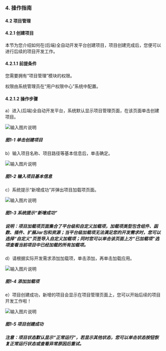 ### 4. 操作指南

#### 4.2 项目管理

#### 4.2.1 创建项目

本节为您介绍如何在(后端)全自动开发平台创建项目，项目创建完成后，您便可以进行后续的项目开发工作。

#### 4.2.1.1 前提条件

您需要拥有“项目管理”模块的权限。

权限由系统管理员在“用户权限中心”系统中配置。

#### 4.2.1.2 操作步骤

a）进入(后端)全自动开发平台，系统默认显示项目管理页面，在该页面单击创建项目。

![输入图片说明](../../../../images/SoFlu%EF%BC%88%E5%90%8E%E7%AB%AF%EF%BC%89%E5%BC%80%E5%8F%91%E5%B9%B3%E5%8F%B0/1.%20%E6%9C%80%E6%96%B0%E7%89%88%E6%9C%AC%20-%20%E6%9B%B4%E6%96%B0%E6%97%A5%E6%9C%9F%20-%202022.10.08/4.%20%E6%93%8D%E4%BD%9C%E6%8C%87%E5%8D%97/2.%20%E9%A1%B9%E7%9B%AE%E7%AE%A1%E7%90%86/image.png)

##### 图1-1 单击创建项目

b）输入项目名称、项目路径等基本信息后，单击确定。

![输入图片说明](../../../../images/SoFlu%EF%BC%88%E5%90%8E%E7%AB%AF%EF%BC%89%E5%BC%80%E5%8F%91%E5%B9%B3%E5%8F%B0/1.%20%E6%9C%80%E6%96%B0%E7%89%88%E6%9C%AC%20-%20%E6%9B%B4%E6%96%B0%E6%97%A5%E6%9C%9F%20-%202022.10.08/4.%20%E6%93%8D%E4%BD%9C%E6%8C%87%E5%8D%97/2.%20%E9%A1%B9%E7%9B%AE%E7%AE%A1%E7%90%86/1-2.png)

##### 图1-2 输入项目基本信息

c）系统提示“新增成功”并弹出项目加载项页面。

![输入图片说明](../../../../images/SoFlu%EF%BC%88%E5%90%8E%E7%AB%AF%EF%BC%89%E5%BC%80%E5%8F%91%E5%B9%B3%E5%8F%B0/1.%20%E6%9C%80%E6%96%B0%E7%89%88%E6%9C%AC%20-%20%E6%9B%B4%E6%96%B0%E6%97%A5%E6%9C%9F%20-%202022.10.08/4.%20%E6%93%8D%E4%BD%9C%E6%8C%87%E5%8D%97/2.%20%E9%A1%B9%E7%9B%AE%E7%AE%A1%E7%90%86/1-3.png)

##### 图1-3 系统提示“新增成功”

##### 说明：项目加载项页面集合了平台级和自定义加载项，加载项类型包含组件、函数、插件、扩展Jar包和资源；当平台级加载项无法满足您的开发需求时，您可以选择“自定义”页签导入自定义加载项；同时您可以单击该页面上方“已加载项”选项查看当前项目中已经加载的所有加载项。

d）请根据实际开发需求添加加载项，单击添加，再单击加载应用。

![输入图片说明](../../../../images/SoFlu%EF%BC%88%E5%90%8E%E7%AB%AF%EF%BC%89%E5%BC%80%E5%8F%91%E5%B9%B3%E5%8F%B0/1.%20%E6%9C%80%E6%96%B0%E7%89%88%E6%9C%AC%20-%20%E6%9B%B4%E6%96%B0%E6%97%A5%E6%9C%9F%20-%202022.10.08/4.%20%E6%93%8D%E4%BD%9C%E6%8C%87%E5%8D%97/2.%20%E9%A1%B9%E7%9B%AE%E7%AE%A1%E7%90%86/1-4.png)

##### 图1-4 添加加载项

e）项目创建成功，新增的项目会显示在项目管理页面上，您可以开始后续的项目开发工作啦！

![输入图片说明](../../../../images/SoFlu%EF%BC%88%E5%90%8E%E7%AB%AF%EF%BC%89%E5%BC%80%E5%8F%91%E5%B9%B3%E5%8F%B0/1.%20%E6%9C%80%E6%96%B0%E7%89%88%E6%9C%AC%20-%20%E6%9B%B4%E6%96%B0%E6%97%A5%E6%9C%9F%20-%202022.10.08/4.%20%E6%93%8D%E4%BD%9C%E6%8C%87%E5%8D%97/2.%20%E9%A1%B9%E7%9B%AE%E7%AE%A1%E7%90%86/1-5.png)

##### 图1-5 项目创建成功

##### 注意：项目状态默认显示“正常运行”，若显示其他状态，您可以单击状态按钮恢复正常运行状态或查看异常原因后重试。
